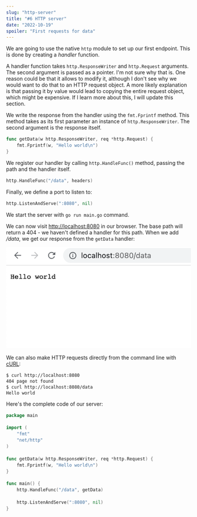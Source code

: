 ```yaml
---
slug: "http-server"
title: "#6 HTTP server"
date: "2022-10-19"
spoiler: "First requests for data"
---
```

We are going to use the native ```http``` module to set up our first endpoint. This is done by creating a *handler* function.

A handler function takes ```http.ResponseWriter``` and ```http.Request``` arguments. The second argument is passed as a pointer. I'm not sure why that is. One reason could be that it allows to modify it, although I don't see why we would want to do that to an HTTP request object. A more likely explanation is that passing it by value would lead to copying the entire request object, which might be expensive. If I learn more about this, I will update this section.

We write the response from the handler using the ```fmt.Fprintf``` method. This method takes as its first parameter an instance of ```http.ResponseWriter```. The second argument is the response itself.

```go
func getData(w http.ResponseWriter, req *http.Request) {
	fmt.Fprintf(w, "Hello world\n")
}
```

We register our handler by calling ```http.HandleFunc()``` method, passing the path and the handler itself.

```go
http.HandleFunc("/data", headers)
```

Finally, we define a port to listen to:
```go
http.ListenAndServe(":8080", nil)
```

We start the server with ```go run main.go``` command.

We can now visit [http://localhost:8080](http://localhost:8080) in our browser. The base path will return a 404 - we haven't defined a handler for this path. When we add */data*, we get our response from the ```getData``` handler:

![Digital Ocean server](./img-2.png)

We can also make HTTP requests directly from the command line with [cURL](https://curl.se/):
```
$ curl http://localhost:8080
404 page not found
$ curl http://localhost:8080/data
Hello world
```

Here's the complete code of our server:
```go
package main

import (
	"fmt"
	"net/http"
)

func getData(w http.ResponseWriter, req *http.Request) {
	fmt.Fprintf(w, "Hello world\n")
}

func main() {
	http.HandleFunc("/data", getData)

	http.ListenAndServe(":8080", nil)
}
```